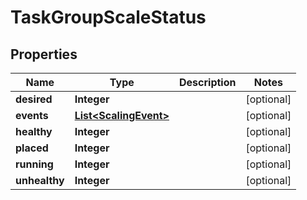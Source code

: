 

# TaskGroupScaleStatus


## Properties

Name | Type | Description | Notes
------------ | ------------- | ------------- | -------------
**desired** | **Integer** |  |  [optional]
**events** | [**List&lt;ScalingEvent&gt;**](ScalingEvent.md) |  |  [optional]
**healthy** | **Integer** |  |  [optional]
**placed** | **Integer** |  |  [optional]
**running** | **Integer** |  |  [optional]
**unhealthy** | **Integer** |  |  [optional]



